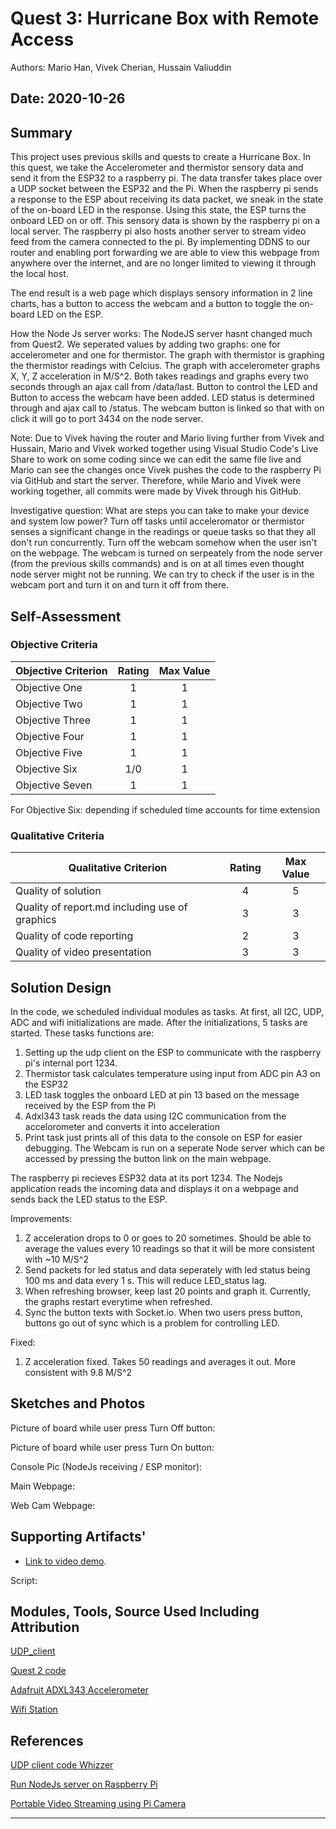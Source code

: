 # Quest 3: Hurricane Box with Remote Access
Authors: Mario Han, Vivek Cherian, Hussain Valiuddin

Date: 2020-10-26
-----

## Summary

This project uses previous skills and quests to create a Hurricane Box. In this quest, we take the Accelerometer and thermistor sensory data and send it from the ESP32 to a raspberry pi. The data transfer takes place over a UDP socket between the ESP32 and the Pi. When the raspberry pi sends a response to the ESP about receiving its data packet, we sneak in the state of the on-board LED in the response. Using this state, the ESP turns the onboard LED on or off. This sensory data is shown by the raspberry pi on a local server. The raspberry pi also hosts another server to stream video feed from the camera connected to the pi. By implementing DDNS to our router and enabling port forwarding we are able to view this webpage from anywhere over the internet, and are no longer limited to viewing it through the local host.

The end result is a web page which displays sensory information in 2 line charts, has a button to access the webcam and a button to toggle the on-board LED on the ESP.

How the Node Js server works:
The NodeJS server hasnt changed much from Quest2. We seperated values by adding two graphs: one for accelerometer and one for thermistor. The graph with thermistor is graphing the thermistor readings with Celcius. The graph with accelerometer graphs X, Y, Z acceleration in M/S^2. Both takes readings and graphs every two seconds through an ajax call from /data/last. Button to control the LED and Button to access the webcam have been added. LED status is determined through and ajax call to /status. The webcam button is linked so that with on click it will go to port 3434 on the node server. 

Note: Due to Vivek having the router and Mario living further from Vivek and Hussain, Mario and Vivek worked together using Visual Studio Code's Live Share to work on some coding since we can edit the same file live and Mario can see the changes once Vivek pushes the code to the raspberry Pi via GitHub and start the server. Therefore, while Mario and Vivek were working together, all commits were made by Vivek through his GitHub.

Investigative question: What are steps you can take to make your device and system low power? 
Turn off tasks until acceleromator or thermistor senses a significant change in the readings or queue tasks so that they all don't run concurrently.
Turn off the webcam somehow when the user isn't on the webpage. The webcam is turned on serpeately from the node server (from the previous skills commands) and is on at all times even thought node server might not be running. We can try to check if the user is in the webcam port and turn it on and turn it off from there.

## Self-Assessment

### Objective Criteria

| Objective Criterion | Rating | Max Value  | 
|---------------------------------------------|:-----------:|:---------:|
| Objective One | 1 |  1     | 
| Objective Two | 1 |  1     | 
| Objective Three | 1 |  1     | 
| Objective Four | 1 |  1     | 
| Objective Five | 1 |  1     | 
| Objective Six | 1/0 |  1     | 
| Objective Seven | 1 |  1     | 

For Objective Six: depending if scheduled time accounts for time extension

### Qualitative Criteria

| Qualitative Criterion | Rating | Max Value  | 
|---------------------------------------------|:-----------:|:---------:|
| Quality of solution | 4 |  5     | 
| Quality of report.md including use of graphics | 3 |  3     | 
| Quality of code reporting | 2 |  3     | 
| Quality of video presentation | 3 |  3     | 


## Solution Design

In the code, we scheduled individual modules as tasks. At first, all I2C, UDP, ADC and wifi initializations are made. After the initializations, 5 tasks are started. These tasks functions are:

1. Setting up the udp client on the ESP to communicate with the raspberry pi's internal port 1234.
2. Thermistor task calculates temperature using input from ADC pin A3 on the ESP32
3. LED task toggles the onboard LED at pin 13 based on the message received by the ESP from the Pi
4. Adxl343 task reads the data using I2C communication from the accelorometer and converts it into acceleration
5. Print task just prints all of this data to the console on ESP for easier debugging.
   The Webcam is run on a seperate Node server which can be accessed by pressing the button link on the main webpage.

The raspberry pi recieves ESP32 data at its port 1234. 
The Nodejs application reads the incoming data and displays it on a webpage and sends back the LED status to the ESP. 

Improvements:
1) Z acceleration drops to 0 or goes to 20 sometimes. Should be able to average the values every 10 readings so that it will be more consistent with ~10 M/S^2
2) Send packets for led status and data seperately with led status being 100 ms and data every 1 s. This will reduce LED_status lag.
3) When refreshing browser, keep last 20 points and graph it. Currently, the graphs restart everytime when refreshed.
4) Sync the button texts with Socket.io. When two users press button, buttons go out of sync which is a problem for controlling LED.

Fixed:
1) Z acceleration fixed. Takes 50 readings and averages it out. More consistent with 9.8 M/S^2

## Sketches and Photos

Picture of board while user press Turn Off button:

Picture of board while user press Turn On button:

Console Pic (NodeJs receiving / ESP monitor):

Main Webpage:

Web Cam Webpage:

## Supporting Artifacts'

- [Link to video demo](). 

Script:


## Modules, Tools, Source Used Including Attribution

[UDP_client](https://github.com/espressif/esp-idf/tree/master/examples/protocols/sockets/udp_client)

[Quest 2 code](https://github.com/BU-EC444/Team2-Cherian-Han-Valiuddin/tree/master/quest-2)

[Adafruit ADXL343 Accelerometer](https://github.com/adafruit/Adafruit_ADXL343)

[Wifi Station](https://github.com/espressif/esp-idf/tree/master/examples/wifi/getting_started/station)

## References

[UDP client code Whizzer](http://whizzer.bu.edu/briefs/design-patterns/dp-sockets)

[Run NodeJs server on Raspberry Pi](https://desertbot.io/blog/nodejs-git-and-pm2-headless-raspberry-pi-install)

[Portable Video Streaming using Pi Camera](https://www.hackster.io/narender-singh/portable-video-streaming-camera-with-raspberry-pi-zero-w-dc22fd)

-----

